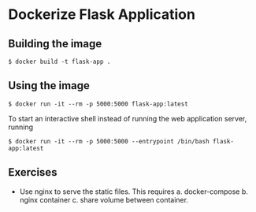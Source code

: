 # Dockerize Flask Application

## Building the image

``` shellsession
$ docker build -t flask-app .
```

## Using the image

``` shellsession
$ docker run -it --rm -p 5000:5000 flask-app:latest 
```

To start an interactive shell instead of running the web application server, running

``` shellsession
$ docker run -it --rm -p 5000:5000 --entrypoint /bin/bash flask-app:latest
```

## Exercises

- Use nginx to serve the static files. This requires
  a. docker-compose
  b. nginx container
  c. share volume between container.
